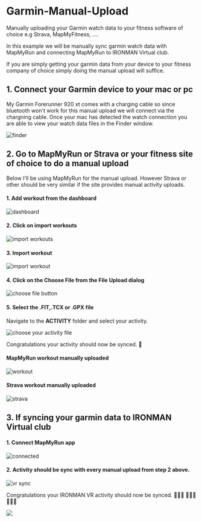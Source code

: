 # Garmin-Manual-Upload

Manually uploading your Garmin watch data to your fitness software of choice e.g Strava, MapMyFitness, ....

In this example we will be manually sync garmin watch data with MapMyRun and connecting MapMyRun to IRONMAN Virtual club. 

If you are simply getting your garmin data from your device to your fitness company of choice simply doing the manual upload will suffice. 

## 1. Connect your Garmin device to your mac or pc

My Garmin Forerunner 920 xt comes with a charging cable so since bluetooth won't work for this manual upload we will connect via the chargning cable. Once your mac has detected the watch connection you are able to view your watch data files in the Finder window. 

![finder](Assets/finder.png)

## 2. Go to MapMyRun or Strava or your fitness site of choice to do a manual upload

Below I'll be using MapMyRun for the manual upload. However Strava or other should be very similar if the site provides manual activity uploads.

#### 1. Add workout from the dashboard 

![dashboard](Assets/mapmyrun-add-workout.png)


#### 2. Click on import workouts 

![import workouts](Assets/mapmyrun-import-workouts.png)

#### 3. Import workout 

![import workout](Assets/mapmyrun-import-workouts-2)

#### 4. Click on the Choose File from the File Upload dialog 

![choose file button](Assets/mapmyrun-choose-file.png)


#### 5. Select the .FIT,.TCX or .GPX file

Navigate to the **ACTIVITY** folder and select your activity.

![choose your activity file](Assets/choose-your-workout-file.png)

Congratulations your activity should now be synced. 🥳

#### MapMyRun workout manually uploaded

![workout](Assets/mapmyrun-workout.png)

#### Strava workout manually uploaded

![strava](Assets/strava.png)

## 3. If syncing your garmin data to IRONMAN Virtual club 

#### 1. Connect MapMyRun app 

![connected](Assets/mapmyrun-connected.png)

#### 2. Activity should be sync with every manual upload from step 2 above. 

![vr sync](Assets/ironman-activity-sync.png)

Congratulations your IRONMAN VR activity should now be synced. 🏃🏾‍♂️ 🚴🏾‍♂️ 🏃🏾‍♂️

![](Assets/ironman-vr-16.png)



